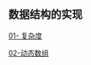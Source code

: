 ## 数据结构的实现

[01- 复杂度](https://github.com/sansuitaibai/Data_Structure/tree/main/01%20%E5%A4%8D%E6%9D%82%E5%BA%A6)

[02-动态数组](https://github.com/sansuitaibai/Data_Structure/tree/main/02%20%E5%8A%A8%E6%80%81%E6%95%B0%E7%BB%84)